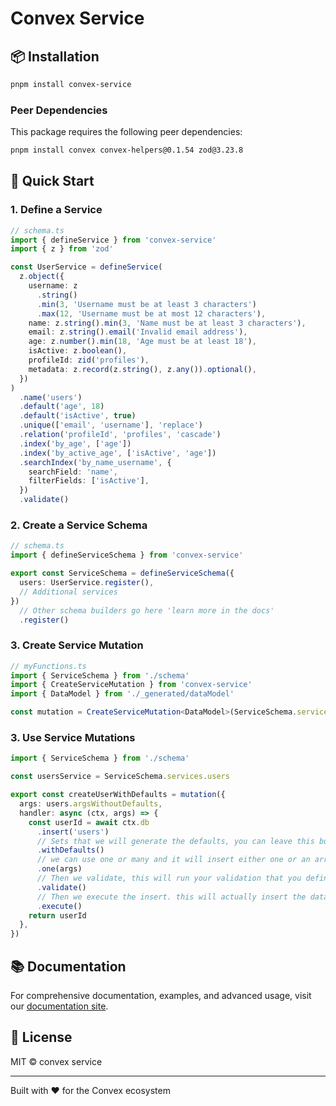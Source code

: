 # Convex Service

## 📦 Installation

```bash
pnpm install convex-service
```

### Peer Dependencies

This package requires the following peer dependencies:

```bash
pnpm install convex convex-helpers@0.1.54 zod@3.23.8
```

## 🚀 Quick Start

### 1. Define a Service

```typescript
// schema.ts
import { defineService } from 'convex-service'
import { z } from 'zod'

const UserService = defineService(
  z.object({
    username: z
      .string()
      .min(3, 'Username must be at least 3 characters')
      .max(12, 'Username must be at most 12 characters'),
    name: z.string().min(3, 'Name must be at least 3 characters'),
    email: z.string().email('Invalid email address'),
    age: z.number().min(18, 'Age must be at least 18'),
    isActive: z.boolean(),
    profileId: zid('profiles'),
    metadata: z.record(z.string(), z.any()).optional(),
  })
)
  .name('users')
  .default('age', 18)
  .default('isActive', true)
  .unique(['email', 'username'], 'replace')
  .relation('profileId', 'profiles', 'cascade')
  .index('by_age', ['age'])
  .index('by_active_age', ['isActive', 'age'])
  .searchIndex('by_name_username', {
    searchField: 'name',
    filterFields: ['isActive'],
  })
  .validate()
```

### 2. Create a Service Schema

```typescript
// schema.ts
import { defineServiceSchema } from 'convex-service'

export const ServiceSchema = defineServiceSchema({
  users: UserService.register(),
  // Additional services
})
  // Other schema builders go here 'learn more in the docs'
  .register()
```

### 3. Create Service Mutation

```typescript
// myFunctions.ts
import { ServiceSchema } from './schema'
import { CreateServiceMutation } from 'convex-service'
import { DataModel } from './_generated/dataModel'

const mutation = CreateServiceMutation<DataModel>(ServiceSchema.services)
```

### 3. Use Service Mutations

```typescript
import { ServiceSchema } from './schema'

const usersService = ServiceSchema.services.users

export const createUserWithDefaults = mutation({
  args: users.argsWithoutDefaults,
  handler: async (ctx, args) => {
    const userId = await ctx.db
      .insert('users')
      // Sets that we will generate the defaults, you can leave this builder out to override the defaults,
      .withDefaults()
      // we can use one or many and it will insert either one or an array of documents
      .one(args)
      // Then we validate, this will run your validation that you defined in the service, be it a custom zod schema or a validation function. Learn more in the docs.
      .validate()
      // Then we execute the insert. this will actually insert the data in the db.
      .execute()
    return userId
  },
})
```

## 📚 Documentation

For comprehensive documentation, examples, and advanced usage, visit our [documentation site](/).

## 📄 License

MIT © convex service

---

Built with ❤️ for the Convex ecosystem
